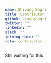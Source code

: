 ```yaml
---
name: Shivang Bagri
title: Contributor
github: sivangbagri
twitter: ""
linkedin: ""
slack: ""
joining_date: ""
role: contributor
---
```


Still waiting for this
